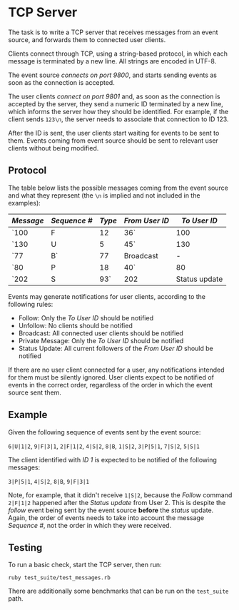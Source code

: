# TCP Server

The task is to write a TCP server that receives messages from an event source, and forwards them to connected user clients.

Clients connect through TCP, using a string-based protocol, in which each message is terminated by a new line. All strings are encoded in UTF-8.

The event source *connects on port 9800*, and starts sending events as soon as the connection is accepted.

The user clients *connect on port 9801* and, as soon as the connection is accepted by the server, they send a numeric ID terminated by a new line, which informs the server how they should be identified. For example, if the client sends `123\n`, the server needs to associate that connection to ID 123.

After the ID is sent, the user clients start waiting for events to be sent to them. Events coming from event source should be sent to relevant user clients without being modified.

## Protocol

The table below lists the possible messages coming from the event source and what they represent (the `\n` is implied and not included in the examples):

| *Message*         | *Sequence #* | *Type*                         | *From User ID*   | *To User ID* |
|-------------------|-----------------|--------------------------|--------------------|---------------|
| `100|F|12|36` | 100                 | Follow                         | 12                       | 36                 |
| `130|U|5|45`   | 130                 | Unfollow                      | 5                        | 45                 |
| `77|B`               | 77                   | Broadcast                    | -                         | -                    |
| `80|P|18|40`   | 80                   | Private message         | 18                       | 40                 |
| `202|S|93`       | 202                 | Status update             | 93                       | -                    |

Events may generate notifications for user clients, according to the following rules:

- Follow: Only the _To User ID_ should be notified
- Unfollow: No clients should be notified
- Broadcast: All connected user clients should be notified
- Private Message: Only the _To User ID_ should be notified
- Status Update: All current followers of the _From User ID_ should be notified

If there are no user client connected for a user, any notifications intended for them must be silently ignored. User clients expect to be notified of events in the correct order, regardless of the order in which the event source sent them.

## Example

Given the following sequence of events sent by the event source:

`6|U|1|2`, `9|F|3|1`, `2|F|1|2`, `4|S|2`, `8|B`, `1|S|2`, `3|P|5|1`, `7|S|2`, `5|S|1`

The client identified with _ID 1_ is expected to be notified of the following messages:

`3|P|5|1`, `4|S|2`, `8|B`, `9|F|3|1`

Note, for example, that it didn't receive `1|S|2`, because the _Follow_ command `2|F|1|2` happened after the _Status update_ from User 2. This is despite the _follow_ event being sent by the event source **before** the _status_ update. Again, the order of events needs to take into account the message *Sequence #*, not the order in which they were received.

## Testing

To run a basic check, start the TCP server, then run:
```
ruby test_suite/test_messages.rb
```

There are additionally some benchmarks that can be run on the `test_suite` path.
